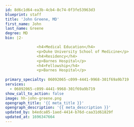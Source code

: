 ```yaml
---
id: 8d6c1d64-ea3b-4cb4-8c74-0f3fe53963d3
blueprint: staff
title: 'John Greene, MD'
first_name: John
last_name: Greene
degree: MD
bio: |2-

              <h4>Medical Education</h4>
              <p>Duke University School of Medicine</p>
              <h4>Residency</h4>
              <p>Barnes Hospital</p>
              <h4>Fellowship</h4>
              <p>Barnes Hospital</p>
          
primary_specialty: 06092065-c099-4441-9968-301f69a9b719
services:
  - 06092065-c099-4441-9968-301f69a9b719
show_call_to_action: false
image: hh-john-greene.png
opengraph_title: '{{ meta_title }}'
opengraph_description: '{{ meta_description }}'
updated_by: b4edca85-1aed-4414-b76d-caa31d61829f
updated_at: 1696347664
---
```

